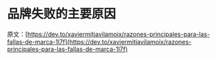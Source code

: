 # 品牌失败的主要原因

原文：[https://dev.to/xaviermitjavilamoix/razones-principales-para-las-fallas-de-marca-1l7f](https://dev.to/xaviermitjavilamoix/razones-principales-para-las-fallas-de-marca-1l7f)
